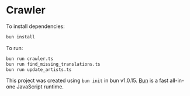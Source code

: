 # Crawler

To install dependencies:

```bash
bun install
```

To run:

```bash
bun run crawler.ts
bun run find_missing_translations.ts
bun run update_artists.ts
```

This project was created using `bun init` in bun v1.0.15. [Bun](https://bun.sh) is a fast all-in-one JavaScript runtime.
